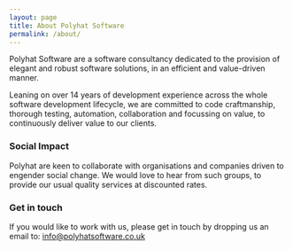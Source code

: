 ```yaml
---
layout: page
title: About Polyhat Software
permalink: /about/
---
```


Polyhat Software are a software consultancy dedicated to the provision of elegant and robust software solutions, in an efficient and value-driven manner.

Leaning on over 14 years of development experience across the whole software development lifecycle, we are committed to code craftmanship, thorough testing, automation, collaboration and focussing on value, to continuously deliver value to our clients. 


### Social Impact

Polyhat are keen to collaborate with organisations and companies driven to engender social change. We would love to hear from such groups, to provide our usual quality services at discounted rates.

### Get in touch

If you would like to work with us, please get in touch by dropping us an email to: [info@polyhatsoftware.co.uk](mailto:info@polyhatsoftware.co.uk)
